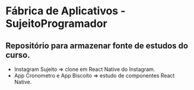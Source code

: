 # Fábrica de Aplicativos - SujeitoProgramador

## Repositório para armazenar fonte de estudos do curso.

- Instagram Sujeito => clone em React Native do Instagram.
- App Cronometro e App Biscoito => estudo de componentes React Native.